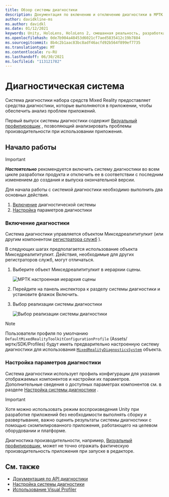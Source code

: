 ```yaml
---
title: Обзор системы диагностики
description: Документация по включению и отключению диагностики в МРТК
author: davidkline-ms
ms.author: davidkl
ms.date: 01/12/2021
keywords: Unity, HoloLens, HoloLens 2, смешанная реальность, разработка, MRTK
ms.openlocfilehash: 0de7b904a48453d6021cf7aed5835412c19b7884
ms.sourcegitcommit: 8b4c2b1aac83bc8adf46acfd92b564f899ef7735
ms.translationtype: MT
ms.contentlocale: ru-RU
ms.lasthandoff: 06/30/2021
ms.locfileid: "113121782"
---
```

# <a name="diagnostic-system"></a>Диагностическая система

Система диагностики набора средств Mixed Reality предоставляет средства диагностики, которые выполняются в приложении, чтобы обеспечить анализ проблем приложений.

Первый выпуск системы диагностики содержит [Визуальный профилировщик](using-visual-profiler.md) , позволяющий анализировать проблемы производительности при использовании приложения.

## <a name="getting-started"></a>Начало работы

> [!IMPORTANT]
> **_Настоятельно_** рекомендуется включить систему диагностики во всем цикле разработки продукта и отключить ее в соответствии с последним изменением до создания и выпуска окончательной версии.

Для начала работы с системой диагностики необходимо выполнить два основных действия.

1. [Включение](#enable-diagnostics) диагностической системы
2. [Настройка](#configure-diagnostic-options) параметров диагностики

### <a name="enable-diagnostics"></a>Включение диагностики

Система диагностики управляется объектом Микседреалититулкит (или другим компонентом [регистратора служб](xref:Microsoft.MixedReality.Toolkit.IMixedRealityServiceRegistrar) ).

В следующих шагах предполагается использование объекта Микседреалититулкит. Действия, необходимые для других регистраторов служб, могут отличаться.

1. Выберите объект Микседреалититулкит в иерархии сцены.

    ![МРТК настроенная иерархия сцены](../images/MRTK_ConfiguredHierarchy.png)

1. Перейдите на панель инспектора к разделу системы диагностики и установите флажок Включить.
1. Выбор реализации системы диагностики

    ![Выбор реализации системы диагностики](../images/diagnostics/DiagnosticsSelectSystemType.png)

> [!NOTE]
> Пользователи профиля по умолчанию `DefaultMixedRealityToolkitConfigurationProfile` (Assets/мртк/SDK/Profiles) будут иметь предварительно настроенную систему диагностики для использования [`MixedRealityDiagnosticsSystem`](xref:Microsoft.MixedReality.Toolkit.Diagnostics.MixedRealityDiagnosticsSystem) объекта.

### <a name="configure-diagnostic-options"></a>Настройка параметров диагностики

Система диагностики использует профиль конфигурации для указания отображаемых компонентов и настройки их параметров. Дополнительные сведения о доступных параметрах компонентов см. в разделе [Настройка системы диагностики](configuring-diagnostics.md) .

> [!IMPORTANT]
> Хотя можно использовать режим воспроизведения Unity при разработке приложений без необходимости выполнять сборку и развертывание, важно оценить результаты системы диагностики с помощью скомпилированного приложения, работающего на целевом оборудовании и платформе.
>
> Диагностика производительности, например, [Визуальный профилировщик](using-visual-profiler.md), может не точно отражать фактическую производительность приложения при запуске в редакторе.

## <a name="see-also"></a>См. также

- [Документация по API диагностики](xref:Microsoft.MixedReality.Toolkit.Diagnostics)
- [Настройка системы диагностики](configuring-diagnostics.md)
- [Использование Visual Profiler](using-visual-profiler.md)
